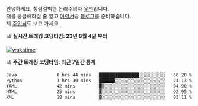 안녕하세요, 청렴결백한 논리주의자 [우연](https://dev-wooyeon.github.io/quiz-app/)입니다.  
저를 궁금해하실 줄 알고 [이력서](https://ieunune.notion.site/d836ecc9172144d4b39f185b89f16a62)랑 [블로그](https://notion-blog-ieunune.vercel.app)를 준비했습니다.  
제 [주인님](https://www.instagram.com/lovely_hiru_hari_s2/)도 보고 가세요.


📊 **실시간 트래킹 코딩타임: 23년 8월 4일 부터**  

[![wakatime](https://wakatime.com/badge/user/099dd627-fdab-4072-b87a-fa91c7a76d8d.svg?style=for-the-badge)](https://wakatime.com/@099dd627-fdab-4072-b87a-fa91c7a76d8d)

📊 **주간 트래킹 코딩타임: 최근 7일간 통계**

<!--START_SECTION:waka-->

```txt
Java               8 hrs 44 mins   ███████████████░░░░░░░░░░   60.28 %
Python             3 hrs 30 mins   ██████░░░░░░░░░░░░░░░░░░░   24.13 %
YAML               42 mins         █▒░░░░░░░░░░░░░░░░░░░░░░░   04.90 %
HTML               25 mins         ▓░░░░░░░░░░░░░░░░░░░░░░░░   02.95 %
XML                18 mins         ▓░░░░░░░░░░░░░░░░░░░░░░░░   02.11 %
```

<!--END_SECTION:waka-->

<!-- ![](./profile-3d-contrib/profile-night-view.svg)-->
